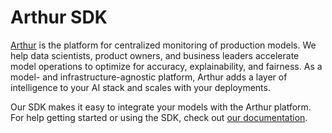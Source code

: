 [//]: # (user-facing readme)

# Arthur SDK
[Arthur](https://www.arthur.ai/) is the platform for centralized monitoring of production models. 
We help data scientists, product owners, and business leaders accelerate model operations to optimize 
for accuracy, explainability, and fairness. As a model- and infrastructure-agnostic platform, Arthur 
adds a layer of intelligence to your AI stack and scales with your deployments.

Our SDK makes it easy to integrate your models with the Arthur platform. For help getting started or 
using the SDK, check out [our documentation](https://docs.arthur.ai/).
